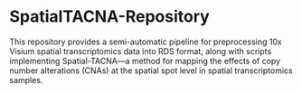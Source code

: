 # SpatialTACNA-Repository
This repository provides a semi-automatic pipeline for preprocessing 10x Visium spatial transcriptomics data into RDS format, along with scripts implementing Spatial-TACNA—a method for mapping the effects of copy number alterations (CNAs) at the spatial spot level in spatial transcriptomics samples.
